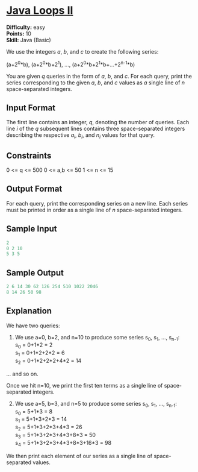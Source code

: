 # [Java Loops II](https://www.hackerrank.com/challenges/java-loops/problem)

**Difficulty:** easy
</br>**Points:** 10
</br>**Skill:** Java (Basic)

We use the integers _a_, _b_, and _c_ to create the following series:

(a+2<sup>0</sup>*b), (a+2<sup>0</sup>*b+2<sup>1</sup>), ..., (a+2<sup>0</sup>*b+2<sup>1</sup>*b+...+2<sup>n-1</sup>*b)

You are given _q_ queries in the form of _a_, _b_, and _c_. For each query, print the series corresponding to the given _a_, _b_, and _c_ values as _a_ single line of _n_ space-separated integers.

## Input Format

The first line contains an integer, _q_, denoting the number of queries.
Each line _i_ of the _q_ subsequent lines contains three space-separated integers describing the respective _a<sub>i</sub>_, _b<sub>i</sub>_, and _n<sub>i</sub>_ values for that query.

## Constraints

0 <= q <= 500
0 <= a,b <= 50
1 <= n <= 15

## Output Format

For each query, print the corresponding series on a new line. Each series must be printed in order as a single line of _n_ space-separated integers.

## Sample Input
````java
2
0 2 10
5 3 5
````

## Sample Output
````java
2 6 14 30 62 126 254 510 1022 2046
8 14 26 50 98
````

## Explanation

We have two queries:

1. We use a=0, b=2, and n=10 to produce some series s<sub>0</sub>, s<sub>1</sub>, ..., s<sub>n-1</sub>:</br>
s<sub>0</sub> = 0+1\*2 = 2</br>
s<sub>1</sub> = 0+1\*2+2\*2 = 6 </br>
s<sub>2</sub> = 0+1\*2+2\*2+4\*2 = 14

... and so on.

Once we hit n=10, we print the first ten terms as a single line of space-separated integers.

2. We use a=5, b=3, and n=5 to produce some series s<sub>0</sub>, s<sub>1</sub>, ..., s<sub>n-1</sub>:</br>
s<sub>0</sub> = 5+1\*3 = 8 </br>
s<sub>1</sub> = 5+1\*3+2\*3 = 14 </br>
s<sub>2</sub> = 5+1\*3+2\*3+4\*3 = 26 </br>
s<sub>3</sub> = 5+1\*3+2\*3+4\*3+8\*3 = 50 </br>
s<sub>4</sub> = 5+1\*3+2\*3+4\*3+8\*3+16\*3 = 98

We then print each element of our series as a single line of space-separated values.